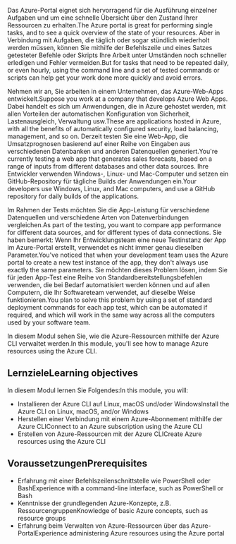 <span data-ttu-id="7f058-101">Das Azure-Portal eignet sich hervorragend für die Ausführung einzelner Aufgaben und um eine schnelle Übersicht über den Zustand Ihrer Ressourcen zu erhalten.</span><span class="sxs-lookup"><span data-stu-id="7f058-101">The Azure portal is great for performing single tasks, and to see a quick overview of the state of your resources.</span></span> <span data-ttu-id="7f058-102">Aber in Verbindung mit Aufgaben, die täglich oder sogar stündlich wiederholt werden müssen, können Sie mithilfe der Befehlszeile und eines Satzes getesteter Befehle oder Skripts Ihre Arbeit unter Umständen noch schneller erledigen und Fehler vermeiden.</span><span class="sxs-lookup"><span data-stu-id="7f058-102">But for tasks that need to be repeated daily, or even hourly, using the command line and a set of tested commands or scripts can help get your work done more quickly and avoid errors.</span></span>

<span data-ttu-id="7f058-103">Nehmen wir an, Sie arbeiten in einem Unternehmen, das Azure-Web-Apps entwickelt.</span><span class="sxs-lookup"><span data-stu-id="7f058-103">Suppose you work at a company that develops Azure Web Apps.</span></span> <span data-ttu-id="7f058-104">Dabei handelt es sich um Anwendungen, die in Azure gehostet werden, mit allen Vorteilen der automatischen Konfiguration von Sicherheit, Lastenausgleich, Verwaltung usw.</span><span class="sxs-lookup"><span data-stu-id="7f058-104">These are applications hosted in Azure, with all the benefits of automatically configured security, load balancing, management, and so on.</span></span> <span data-ttu-id="7f058-105">Derzeit testen Sie eine Web-App, die Umsatzprognosen basierend auf einer Reihe von Eingaben aus verschiedenen Datenbanken und anderen Datenquellen generiert.</span><span class="sxs-lookup"><span data-stu-id="7f058-105">You're currently testing a web app that generates sales forecasts, based on a range of inputs from different databases and other data sources.</span></span> <span data-ttu-id="7f058-106">Ihre Entwickler verwenden Windows-, Linux- und Mac-Computer und setzen ein GitHub-Repository für tägliche Builds der Anwendungen ein.</span><span class="sxs-lookup"><span data-stu-id="7f058-106">Your developers use Windows, Linux, and Mac computers, and use a GitHub repository for daily builds of the applications.</span></span>

<span data-ttu-id="7f058-107">Im Rahmen der Tests möchten Sie die App-Leistung für verschiedene Datenquellen und verschiedene Arten von Datenverbindungen vergleichen.</span><span class="sxs-lookup"><span data-stu-id="7f058-107">As part of the testing, you want to compare app performance for different data sources, and for different types of data connections.</span></span> <span data-ttu-id="7f058-108">Sie haben bemerkt: Wenn Ihr Entwicklungsteam eine neue Testinstanz der App im Azure-Portal erstellt, verwendet es nicht immer genau dieselben Parameter.</span><span class="sxs-lookup"><span data-stu-id="7f058-108">You've noticed that when your development team uses the Azure portal to create a new test instance of the app, they don't always use exactly the same parameters.</span></span> <span data-ttu-id="7f058-109">Sie möchten dieses Problem lösen, indem Sie für jeden App-Test eine Reihe von Standardbereitstellungsbefehlen verwenden, die bei Bedarf automatisiert werden können und auf allen Computern, die Ihr Softwareteam verwendet, auf dieselbe Weise funktionieren.</span><span class="sxs-lookup"><span data-stu-id="7f058-109">You plan to solve this problem by using a set of standard deployment commands for each app test, which can be automated if required, and which will work in the same way across all the computers used by your software team.</span></span>

<span data-ttu-id="7f058-110">In diesem Modul sehen Sie, wie die Azure-Ressourcen mithilfe der Azure CLI verwaltet werden.</span><span class="sxs-lookup"><span data-stu-id="7f058-110">In this module, you'll see how to manage Azure resources using the Azure CLI.</span></span>

## <a name="learning-objectives"></a><span data-ttu-id="7f058-111">Lernziele</span><span class="sxs-lookup"><span data-stu-id="7f058-111">Learning objectives</span></span>

<span data-ttu-id="7f058-112">In diesem Modul lernen Sie Folgendes:</span><span class="sxs-lookup"><span data-stu-id="7f058-112">In this module, you will:</span></span>

- <span data-ttu-id="7f058-113">Installieren der Azure CLI auf Linux, macOS und/oder Windows</span><span class="sxs-lookup"><span data-stu-id="7f058-113">Install the Azure CLI on Linux, macOS, and/or Windows</span></span>
- <span data-ttu-id="7f058-114">Herstellen einer Verbindung mit einem Azure-Abonnement mithilfe der Azure CLI</span><span class="sxs-lookup"><span data-stu-id="7f058-114">Connect to an Azure subscription using the Azure CLI</span></span>
- <span data-ttu-id="7f058-115">Erstellen von Azure-Ressourcen mit der Azure CLI</span><span class="sxs-lookup"><span data-stu-id="7f058-115">Create Azure resources using the Azure CLI</span></span>

## <a name="prerequisites"></a><span data-ttu-id="7f058-116">Voraussetzungen</span><span class="sxs-lookup"><span data-stu-id="7f058-116">Prerequisites</span></span>

- <span data-ttu-id="7f058-117">Erfahrung mit einer Befehlszeilenschnittstelle wie PowerShell oder Bash</span><span class="sxs-lookup"><span data-stu-id="7f058-117">Experience with a command-line interface, such as PowerShell or Bash</span></span>
- <span data-ttu-id="7f058-118">Kenntnisse der grundlegenden Azure-Konzepte, z.B. Ressourcengruppen</span><span class="sxs-lookup"><span data-stu-id="7f058-118">Knowledge of basic Azure concepts, such as resource groups</span></span>
- <span data-ttu-id="7f058-119">Erfahrung beim Verwalten von Azure-Ressourcen über das Azure-Portal</span><span class="sxs-lookup"><span data-stu-id="7f058-119">Experience administering Azure resources using the Azure portal</span></span>